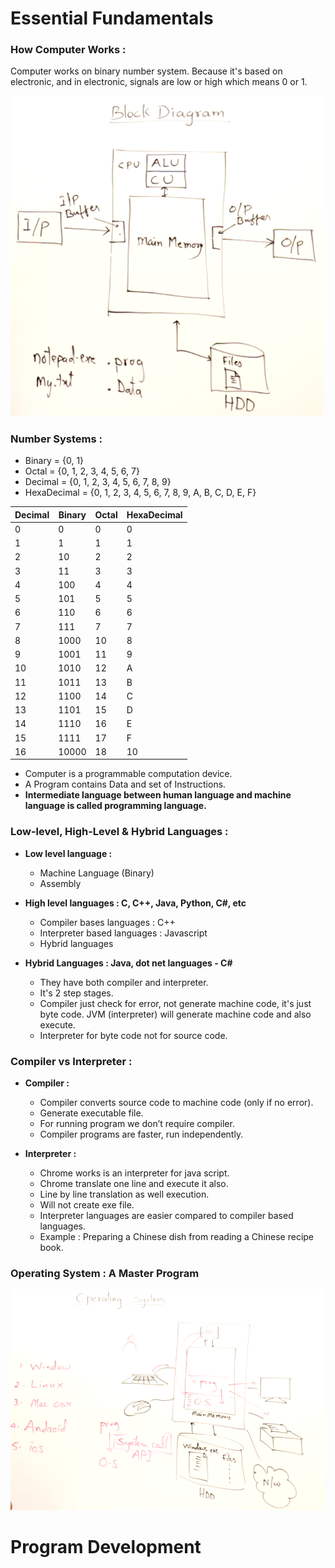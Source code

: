 # Essential Fundamentals

### How Computer Works :
Computer works on binary number system. Because it's based on electronic, and in electronic, signals are low or high which means 0 or 1.

<img src="block_diagram.png" alt="Block Diagram" width="500"/>

### Number Systems :
- Binary = {0, 1}
- Octal = {0, 1, 2, 3, 4, 5, 6, 7}
- Decimal = {0, 1, 2, 3, 4, 5, 6, 7, 8, 9}
- HexaDecimal = {0, 1, 2, 3, 4, 5, 6, 7, 8, 9, A, B, C, D, E, F}

Decimal | Binary | Octal | HexaDecimal
-- | -- | -- | --
0 | 0 | 0 | 0
1 | 1 | 1 | 1
2 | 10 | 2 | 2
3 | 11 | 3 | 3
4 | 100 | 4 | 4
5 | 101 | 5 | 5
6 | 110 | 6 | 6
7 | 111 | 7 | 7
8 | 1000 | 10 | 8
9 | 1001 | 11 | 9
10 | 1010 | 12 | A
11 | 1011 | 13 | B
12 | 1100 | 14 | C
13 | 1101 | 15 | D
14 | 1110 | 16 | E
15 | 1111 | 17 | F
16 | 10000 | 18 | 10

- Computer is a programmable computation device.
- A Program contains Data and set of Instructions.
- **Intermediate language between human language and machine language is called programming language.**

### Low-level, High-Level & Hybrid Languages :

- **Low level language :**
    - Machine Language (Binary)
    - Assembly

- **High level languages : C, C++, Java, Python, C#, etc**
    - Compiler bases languages : C++
    - Interpreter based languages : Javascript
    - Hybrid languages

- **Hybrid Languages : Java, dot net languages - C#**
    - They have both compiler and interpreter.
    - It's 2 step stages.
    - Compiler just  check for error, not generate machine code, it's just byte code. JVM (interpreter) will generate machine code and also execute.
    - Interpreter for byte code not for source code.


### Compiler vs Interpreter :

- **Compiler :**
    - Compiler converts source code to machine code (only if no error).
    - Generate executable file.
    - For running program we don’t require compiler.
    - Compiler programs are faster, run independently.

- **Interpreter :**
    - Chrome works is an interpreter for java script.
	- Chrome translate one line and execute it also.
	- Line by line translation as well execution.
	- Will not create exe file.
	- Interpreter languages are easier compared to compiler based languages.
    - Example : Preparing a Chinese dish from reading a Chinese recipe book.

### Operating System : A Master Program

<img src="operating_system.png" alt="Operating System" width="700"/>


# Program Development
